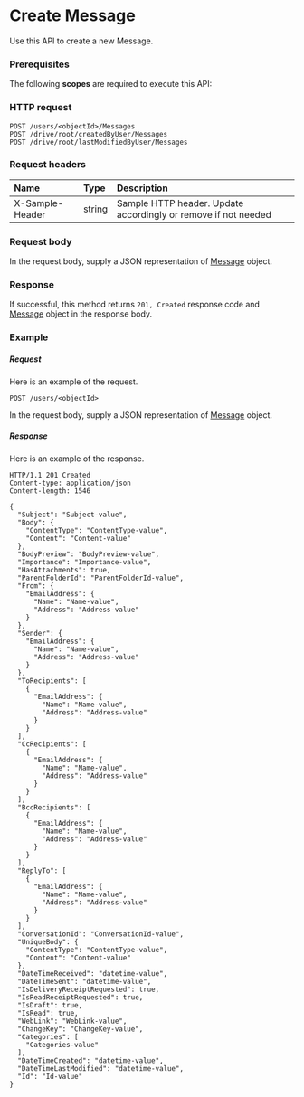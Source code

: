 # Create Message

Use this API to create a new Message.
### Prerequisites
The following **scopes** are required to execute this API: 
### HTTP request
<!-- { "blockType": "ignored" } -->
```http
POST /users/<objectId>/Messages
POST /drive/root/createdByUser/Messages
POST /drive/root/lastModifiedByUser/Messages

```
### Request headers
| Name       | Type | Description|
|:---------------|:--------|:----------|
| X-Sample-Header  | string  | Sample HTTP header. Update accordingly or remove if not needed|

### Request body
In the request body, supply a JSON representation of [Message](../resources/message.md) object.


### Response
If successful, this method returns `201, Created` response code and [Message](../resources/message.md) object in the response body.

### Example
##### Request
Here is an example of the request.
<!-- {
  "blockType": "request",
  "name": "create_message_from_user"
}-->
```http
POST /users/<objectId>
```
In the request body, supply a JSON representation of [Message](../resources/message.md) object.
##### Response
Here is an example of the response.
<!-- {
  "blockType": "response",
  "truncated": false,
  "@odata.type": "microsoft.graph.message"
} -->
```http
HTTP/1.1 201 Created
Content-type: application/json
Content-length: 1546

{
  "Subject": "Subject-value",
  "Body": {
    "ContentType": "ContentType-value",
    "Content": "Content-value"
  },
  "BodyPreview": "BodyPreview-value",
  "Importance": "Importance-value",
  "HasAttachments": true,
  "ParentFolderId": "ParentFolderId-value",
  "From": {
    "EmailAddress": {
      "Name": "Name-value",
      "Address": "Address-value"
    }
  },
  "Sender": {
    "EmailAddress": {
      "Name": "Name-value",
      "Address": "Address-value"
    }
  },
  "ToRecipients": [
    {
      "EmailAddress": {
        "Name": "Name-value",
        "Address": "Address-value"
      }
    }
  ],
  "CcRecipients": [
    {
      "EmailAddress": {
        "Name": "Name-value",
        "Address": "Address-value"
      }
    }
  ],
  "BccRecipients": [
    {
      "EmailAddress": {
        "Name": "Name-value",
        "Address": "Address-value"
      }
    }
  ],
  "ReplyTo": [
    {
      "EmailAddress": {
        "Name": "Name-value",
        "Address": "Address-value"
      }
    }
  ],
  "ConversationId": "ConversationId-value",
  "UniqueBody": {
    "ContentType": "ContentType-value",
    "Content": "Content-value"
  },
  "DateTimeReceived": "datetime-value",
  "DateTimeSent": "datetime-value",
  "IsDeliveryReceiptRequested": true,
  "IsReadReceiptRequested": true,
  "IsDraft": true,
  "IsRead": true,
  "WebLink": "WebLink-value",
  "ChangeKey": "ChangeKey-value",
  "Categories": [
    "Categories-value"
  ],
  "DateTimeCreated": "datetime-value",
  "DateTimeLastModified": "datetime-value",
  "Id": "Id-value"
}
```

<!-- uuid: 2febea93-bdb0-432d-b429-037add2c8bc5
2015-10-19 10:21:32 UTC -->
<!-- {
  "type": "#page.annotation",
  "description": "Create Message",
  "keywords": "",
  "section": "documentation",
  "tocPath": ""
}-->